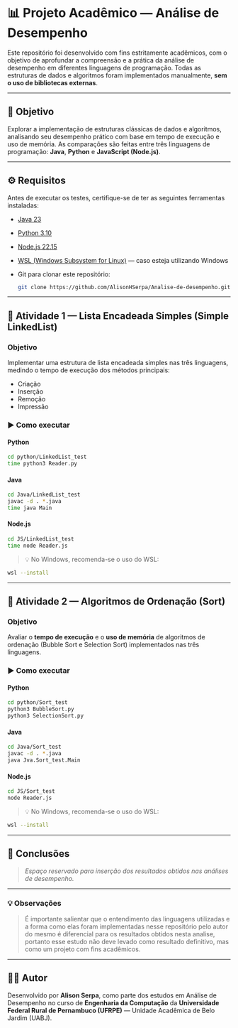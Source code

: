 # 📊 Projeto Acadêmico — Análise de Desempenho

Este repositório foi desenvolvido com fins estritamente acadêmicos, com o objetivo de aprofundar a compreensão e a prática da análise de desempenho em diferentes linguagens de programação. Todas as estruturas de dados e algoritmos foram implementados manualmente, **sem o uso de bibliotecas externas**.

---

## 🎯 Objetivo

Explorar a implementação de estruturas clássicas de dados e algoritmos, analisando seu desempenho prático com base em tempo de execução e uso de memória. As comparações são feitas entre três linguagens de programação: **Java**, **Python** e **JavaScript (Node.js)**.

---

## ⚙️ Requisitos

Antes de executar os testes, certifique-se de ter as seguintes ferramentas instaladas:

* [Java 23](https://www.oracle.com/java/technologies/javase-downloads.html)
* [Python 3.10](https://www.python.org/downloads/release/python-3100/)
* [Node.js 22.15](https://nodejs.org/)
* [WSL (Windows Subsystem for Linux)](https://learn.microsoft.com/pt-br/windows/wsl/install) — caso esteja utilizando Windows
* Git para clonar este repositório:

  ```bash
  git clone https://github.com/AlisonHSerpa/Analise-de-desempenho.git
  ```

---

## 🧪 Atividade 1 — Lista Encadeada Simples (Simple LinkedList)

### Objetivo

Implementar uma estrutura de lista encadeada simples nas três linguagens, medindo o tempo de execução dos métodos principais:

* Criação
* Inserção
* Remoção
* Impressão

### ▶️ Como executar

#### Python

```bash
cd python/LinkedList_test
time python3 Reader.py
```

#### Java

```bash
cd Java/LinkedList_test
javac -d . *.java
time java Main
```

#### Node.js

```bash
cd JS/LinkedList_test
time node Reader.js
```

> 💡 No Windows, recomenda-se o uso do WSL:

```bash
wsl --install
```

---

## 🧪 Atividade 2 — Algoritmos de Ordenação (Sort)

### Objetivo

Avaliar o **tempo de execução** e o **uso de memória** de algoritmos de ordenação (Bubble Sort e Selection Sort) implementados nas três linguagens.

### ▶️ Como executar

#### Python

```bash
cd python/Sort_test
python3 BubbleSort.py
python3 SelectionSort.py
```

#### Java

```bash
cd Java/Sort_test
javac -d . *.java
java Jva.Sort_test.Main
```

#### Node.js

```bash
cd JS/Sort_test
node Reader.js
```

> 💡 No Windows, recomenda-se o uso do WSL:

```bash
wsl --install
```

---

## 🔎 Conclusões

> *Espaço reservado para inserção dos resultados obtidos nas análises de desempenho.*

---

### 💡 Observações

> É importante salientar que o entendimento das linguagens utilizadas e a forma como elas foram implementadas nesse repositório pelo autor do mesmo é diferencial para os resultados obtidos nesta analise, portanto esse estudo não deve levado como resultado definitivo, mas como um projeto com fins acadêmicos.

---

## 👨‍💻 Autor

Desenvolvido por **Alison Serpa**, como parte dos estudos em Análise de Desempenho no curso de **Engenharia da Computação** da **Universidade Federal Rural de Pernambuco (UFRPE)** — Unidade Acadêmica de Belo Jardim (UABJ).
